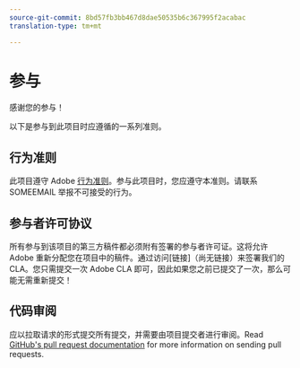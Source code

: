 ```yaml
---
source-git-commit: 8bd57fb3bb467d8dae50535b6c367995f2acabac
translation-type: tm+mt

---
```

# 参与

感谢您的参与！

以下是参与到此项目时应遵循的一系列准则。

## 行为准则

此项目遵守 Adobe [行为准则](https://git.corp.adobe.com/OpenSourceAdvisoryBoard/starter-repo/blob/master/CODE_OF_CONDUCT.md)。参与此项目时，您应遵守本准则。请联系 SOMEEMAIL 举报不可接受的行为。

## 参与者许可协议

所有参与到该项目的第三方稿件都必须附有签署的参与者许可证。这将允许 Adobe 重新分配您在项目中的稿件。通过访问[链接]（尚无链接）来签署我们的 CLA。您只需提交一次 Adobe CLA 即可，因此如果您之前已提交了一次，那么可能无需重新提交！

## 代码审阅

应以拉取请求的形式提交所有提交，并需要由项目提交者进行审阅。Read [GitHub&#39;s pull request documentation](https://help.github.com/articles/about-pull-requests/) for more information on sending pull requests.
